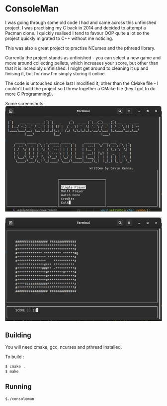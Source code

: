 # ConsoleMan
I was going through some old code I had and came across this unfinished project. I was practising my C back in 2014 and decided to attempt a Pacman clone. I quickly realised I tend to favour OOP quite a lot so the project quickly migrated to C++ without me noticing.

This was also a great project to practise NCurses and the pthread library.

Currently the project stands as unfinished - you can select a new game and move around collecting pellets, which increases your score, but other than that it is incredibly unfinished. I might get around to cleaning it up and finising it, but for now I'm simply storing it online.

The code is untouched since last I modified it, other than the CMake file - I couldn't build the project so I threw together a CMake file (hey I got to do more C Programming!).

Some screenshots:
![MainMenu](/images/mainScreen.png)

![Playing](/images/playing.png)

## Building
You will need cmake, gcc, ncurses and pthread installed. 

To build : 
```
$ cmake .
$ make
```
## Running
```
$./consoleman
```